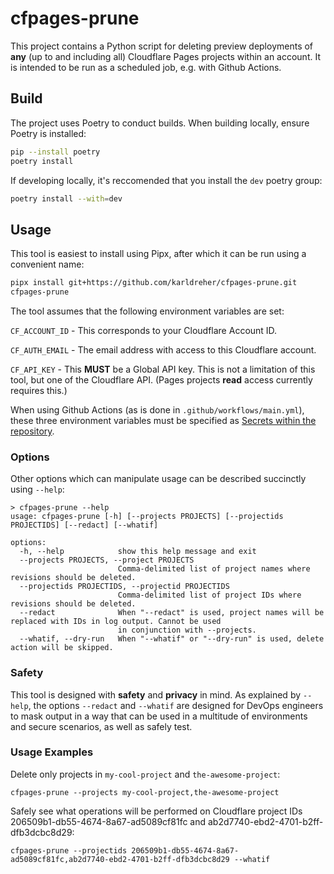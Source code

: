 # cfpages-prune

This project contains a Python script for deleting preview deployments of **any** (up to and including all) Cloudflare Pages projects within an account.  It is intended to be run as a scheduled job, e.g. with Github Actions.

## Build

The project uses Poetry to conduct builds.  When building locally, ensure Poetry is installed:
```bash
pip --install poetry
poetry install
```

If developing locally, it's reccomended that you install the `dev` poetry group:
```bash
poetry install --with=dev
```

## Usage

This tool is easiest to install using Pipx, after which it can be run using a convenient name:
```bash
pipx install git+https://github.com/karldreher/cfpages-prune.git
cfpages-prune

```

The tool assumes that the following environment variables are set:

`CF_ACCOUNT_ID` - This corresponds to your Cloudflare Account ID.

`CF_AUTH_EMAIL` - The email address with access to this Cloudflare account.

`CF_API_KEY` - This **MUST** be a Global API key.  This is not a limitation of this tool, but one of the Cloudflare API.  (Pages projects **read** access currently requires this.)


When using Github Actions (as is done in `.github/workflows/main.yml`), these three environment variables must be specified as [Secrets within the repository](https://docs.github.com/en/actions/security-guides/encrypted-secrets#creating-encrypted-secrets-for-a-repository).

### Options
Other options which can manipulate usage can be described succinctly using `--help`:

```
> cfpages-prune --help
usage: cfpages-prune [-h] [--projects PROJECTS] [--projectids PROJECTIDS] [--redact] [--whatif]

options:
  -h, --help            show this help message and exit
  --projects PROJECTS, --project PROJECTS
                        Comma-delimited list of project names where revisions should be deleted.
  --projectids PROJECTIDS, --projectid PROJECTIDS
                        Comma-delimited list of project IDs where revisions should be deleted.
  --redact              When "--redact" is used, project names will be replaced with IDs in log output. Cannot be used
                        in conjunction with --projects.
  --whatif, --dry-run   When "--whatif" or "--dry-run" is used, delete action will be skipped.
```

### Safety
This tool is designed with **safety** and **privacy** in mind.
As explained by `--help`, the options `--redact` and `--whatif` are designed for DevOps engineers to mask output in a way that can be used in a multitude of environments and secure scenarios, as well as safely test.

### Usage Examples

Delete only projects in `my-cool-project` and `the-awesome-project`:
```
cfpages-prune --projects my-cool-project,the-awesome-project
```

Safely see what operations will be performed on Cloudflare project IDs 206509b1-db55-4674-8a67-ad5089cf81fc and ab2d7740-ebd2-4701-b2ff-dfb3dcbc8d29:
```
cfpages-prune --projectids 206509b1-db55-4674-8a67-ad5089cf81fc,ab2d7740-ebd2-4701-b2ff-dfb3dcbc8d29 --whatif
```
